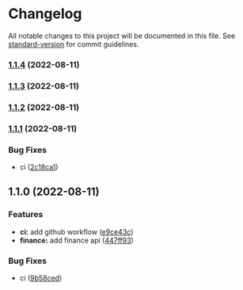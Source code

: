 # Changelog

All notable changes to this project will be documented in this file. See [standard-version](https://github.com/conventional-changelog/standard-version) for commit guidelines.

### [1.1.4](https://github.com/trustasia-com/js-sdk/compare/v1.1.3...v1.1.4) (2022-08-11)

### [1.1.3](https://github.com/trustasia-com/js-sdk/compare/v1.1.2...v1.1.3) (2022-08-11)

### [1.1.2](https://github.com/trustasia-com/js-sdk/compare/v1.1.1...v1.1.2) (2022-08-11)

### [1.1.1](https://github.com/trustasia-com/js-sdk/compare/v1.1.0...v1.1.1) (2022-08-11)


### Bug Fixes

* ci ([2c18ca1](https://github.com/trustasia-com/js-sdk/commit/2c18ca191a5b627da5b443357a66c9d8880a2a88))

## 1.1.0 (2022-08-11)


### Features

* **ci:** add github workflow ([e9ce43c](https://github.com/trustasia-com/js-sdk/commit/e9ce43c4f5d898f5bf45e27a80f7083c1d9a83fc))
* **finance:** add finance api ([447ff93](https://github.com/trustasia-com/js-sdk/commit/447ff93b389ba24ee9e5003b1fac6863635410f2))


### Bug Fixes

* ci ([9b58ced](https://github.com/trustasia-com/js-sdk/commit/9b58cedd0eb2c652aa70ed4fffc6dd9fc3b2d11b))
